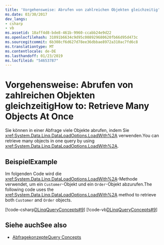 ```yaml
---
title: 'Vorgehensweise: Abrufen von zahlreichen Objekten gleichzeitig'
ms.date: 03/30/2017
dev_langs:
- csharp
- vb
ms.assetid: 18aff4d8-bde8-461b-9960-ccabb24e9d22
ms.openlocfilehash: 31091b6634c9d95c008929680620fb66d95d473c
ms.sourcegitcommit: 6b308cf6d627d78ee36dbbae8972a310ac7fd6c8
ms.translationtype: MT
ms.contentlocale: de-DE
ms.lasthandoff: 01/23/2019
ms.locfileid: "54653787"
---
```

# <a name="how-to-retrieve-many-objects-at-once"></a><span data-ttu-id="ed3e8-102">Vorgehensweise: Abrufen von zahlreichen Objekten gleichzeitig</span><span class="sxs-lookup"><span data-stu-id="ed3e8-102">How to: Retrieve Many Objects At Once</span></span>
<span data-ttu-id="ed3e8-103">Sie können in einer Abfrage viele Objekte abrufen, indem Sie <xref:System.Data.Linq.DataLoadOptions.LoadWith%2A> verwenden.</span><span class="sxs-lookup"><span data-stu-id="ed3e8-103">You can retrieve many objects in one query by using <xref:System.Data.Linq.DataLoadOptions.LoadWith%2A>.</span></span>  
  
## <a name="example"></a><span data-ttu-id="ed3e8-104">Beispiel</span><span class="sxs-lookup"><span data-stu-id="ed3e8-104">Example</span></span>  
 <span data-ttu-id="ed3e8-105">Im folgenden Code wird die <xref:System.Data.Linq.DataLoadOptions.LoadWith%2A>-Methode verwendet, um ein `Customer`-Objekt und ein `Order`-Objekt abzurufen.</span><span class="sxs-lookup"><span data-stu-id="ed3e8-105">The following code uses the <xref:System.Data.Linq.DataLoadOptions.LoadWith%2A> method to retrieve both `Customer` and `Order` objects.</span></span>  
  
 [!code-csharp[DLinqQueryConcepts#9](../../../../../../samples/snippets/csharp/VS_Snippets_Data/DLinqQueryConcepts/cs/Program.cs#9)]
 [!code-vb[DLinqQueryConcepts#9](../../../../../../samples/snippets/visualbasic/VS_Snippets_Data/DLinqQueryConcepts/vb/Module1.vb#9)]  
  
## <a name="see-also"></a><span data-ttu-id="ed3e8-106">Siehe auch</span><span class="sxs-lookup"><span data-stu-id="ed3e8-106">See also</span></span>
- [<span data-ttu-id="ed3e8-107">Abfragekonzepte</span><span class="sxs-lookup"><span data-stu-id="ed3e8-107">Query Concepts</span></span>](../../../../../../docs/framework/data/adonet/sql/linq/query-concepts.md)
